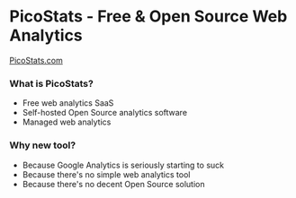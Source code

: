 # PicoStats - Free & Open Source Web Analytics

[PicoStats.com](https://www.picostats.com)

### What is PicoStats?

 * Free web analytics SaaS
 * Self-hosted Open Source analytics software
 * Managed web analytics

### Why new tool?

 * Because Google Analytics is seriously starting to suck
 * Because there's no simple web analytics tool
 * Because there's no decent Open Source solution
